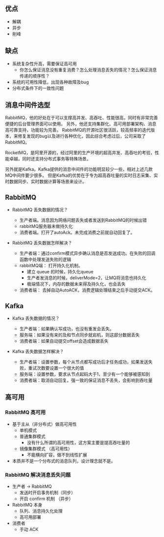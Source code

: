 


## 优点
* 解耦
* 异步
* 削峰

## 缺点
* 系统复杂性升高，需要保证高可用
    - 你怎么保证消息没有重复消费？怎么处理消息丢失的情况？怎么保证消息传递的顺序性？
* 系统的可用性降低，出现各种故障及bug
* 分布式条件下的一致性问题



## 消息中间件选型

RabbitMQ，他的好处在于可以支撑高并发、高吞吐、性能很高，同时有非常完善便捷的后台管理界面可以使用。
另外，他还支持集群化、高可用部署架构、消息高可靠支持，功能较为完善。
RabbitMQ的开源社区很活跃，较高频率的迭代版本，来修复发现的bug以及进行各种优化，因此综合考虑过后，公司采取了RabbitMQ。


RocketMQ，是阿里开源的，经过阿里的生产环境的超高并发、高吞吐的考验，性能卓越，同时还支持分布式事务等特殊场景。

另外就是Kafka。Kafka提供的消息中间件的功能明显较少一些，相对上述几款MQ中间件要少很多。
但是Kafka的优势在于专为超高吞吐量的实时日志采集、实时数据同步、实时数据计算等场景来设计。









## RabbitMQ
* RabbitMQ 丢失数据的情况？
    - 生产者端。消息因为网络问题丢失或者发送到RabbitMQ的时候出错
    - rabbitMQ服务器未做持久化
    - 消费者端。打开了autoAck。未完成消费之前就自动回复了。

* RabbitMQ 丢失数据怎样解决？
    - 生产者端：通过confirm模式异步确认消息是否发送成功。在失败的回调函数中处理发送失败的逻辑
    - rabbitMQ端： 打开持久化机制。
        - 建立 queue 的时候，持久化queue
        - 生产者发消息的时候，deliverMode=2，让MQ将消息也持久化
        - 极端情况下，内存的数据未来得及持久化，也会丢失
    - 消费者端： 去掉自动AutoACK，消费逻辑处理结束之后手动提交ACK。

## Kafka
* Kafka 丢失数据的情况？
    - 生产者端：如果确认写成功，也没有重发会丢失。
    - 服务端：如果没有来的及和节点同步就宕机，则这部分数据丢失
    - 消费者端：如果自动提交offset会造成数据丢失

* Kafka 丢失数据怎样解决？
    - 生产者端：设置参数，每个从节点都写成功后才任务成功，如果发送失败，重试次数要设置一个很大的值
    - 服务端：设置参数，要求从节点起码大于1，至少有一个能够被感知到
    - 消费者端：取消自动回复。强一致的保证消息不丢失，会影响到吞吐量
    
    

## 高可用

### RabbitMQ 高可用
* 基于主从（非分布式）做高可用性
    - 单机模式
    - 普通集群模式
        - 没有什么所谓的高可用性，这方案主要是提高吞吐量的
    - 镜像集群模式 （高可用性）
        - 不能横向扩容，做不到线性扩展
* 本质并不是一个分布式的消息队列，设计理念就不是。


### RabbitMQ 解决消息丢失问题
* 生产者 -> RabbitMQ
    - 发送时开启事务机制（同步）
    - 开启 confirm 机制 （异步）
* RabbitMQ 本身
    - 队列、消息持久化处理
    - 高可用部署
* 消费者
    - 手动 ACK











